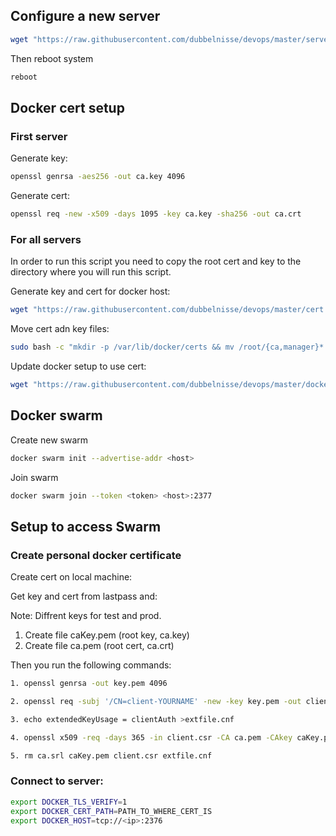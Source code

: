 ## Configure a new server

```sh
wget "https://raw.githubusercontent.com/dubbelnisse/devops/master/server-init.sh" -O server-init.sh && chmod +x server-init.sh && sudo ./server-init.sh && rm server-init.sh
```

Then reboot system
```sh
reboot
```

## Docker cert setup

### First server
Generate key:
```sh
openssl genrsa -aes256 -out ca.key 4096
```
Generate cert:
```sh
openssl req -new -x509 -days 1095 -key ca.key -sha256 -out ca.crt
```

### For all servers
In order to run this script you need to copy the root cert and key to the directory where you will run this script.

Generate key and cert for docker host:
```sh
wget "https://raw.githubusercontent.com/dubbelnisse/devops/master/cert.sh" -O cert.sh && chmod +x cert.sh && ./cert.sh "manager-01"
```

Move cert adn key files:
```sh
sudo bash -c "mkdir -p /var/lib/docker/certs && mv /root/{ca,manager}* /var/lib/docker/certs/ && chmod 770 /var/lib/docker/certs/ && rm ca.key ca.srl -f"
```

Update docker setup to use cert:
```sh
wget "https://raw.githubusercontent.com/dubbelnisse/devops/master/docker-certs.sh" -O cert.sh && chmod +x cert.sh && ./cert.sh "manager-01"
```

## Docker swarm
Create new swarm
```sh
docker swarm init --advertise-addr <host>
```

Join swarm
```sh
docker swarm join --token <token> <host>:2377
```

## Setup to access Swarm

### Create personal docker certificate
Create cert on local machine:

Get key and cert from lastpass and:

Note: Diffrent keys for test and prod.

1. Create file caKey.pem (root key, ca.key)
2. Create file ca.pem (root cert, ca.crt)

Then you run the following commands:
```sh
1. openssl genrsa -out key.pem 4096

2. openssl req -subj '/CN=client-YOURNAME' -new -key key.pem -out client.csr

3. echo extendedKeyUsage = clientAuth >extfile.cnf

4. openssl x509 -req -days 365 -in client.csr -CA ca.pem -CAkey caKey.pem -CAcreateserial -out cert.pem -extfile extfile.cnf

5. rm ca.srl caKey.pem client.csr extfile.cnf
```

### Connect to server:
```sh
export DOCKER_TLS_VERIFY=1
export DOCKER_CERT_PATH=PATH_TO_WHERE_CERT_IS
export DOCKER_HOST=tcp://<ip>:2376
```
